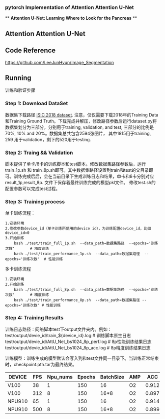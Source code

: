 ###  pytorch Implementation of Attention  Attention U-Net

** **Attention U-Net: Learning Where to Look for the Pancreas** **

## Attention Attention U-Net

## Code Reference

https://github.com/LeeJunHyun/Image_Segmentation

## Running

训练和验证步骤

### Step 1: Download DataSet

数据集下载路径 [ISIC 2018 dataset](https://challenge2018.isic-archive.com/task1/training/). 注意，仅仅需要下载2018年的Training Data和Training Ground Truth。下载完成并解压，修改路径参数后运行dataset.py将数据集划分为三部分，分别用于training, validation, and test, 三部分的比例是70%, 10% and 20%。数据集总共包含2594张图片， 其中1815用于training, 259 用于validation，剩下的520用于testing.

### Step 2: Traing && Validation

脚本提供了单卡/8卡的训练脚本和test脚本。修改数据集路径参数后，运行train_1p.sh 和 train_8p.sh即可。其中数据集路径设置到train和test的父目录即可。训练完成后后，会在当前目录下生成训练日志和结果，单卡和8卡分别对应result_1p,result_8p. 文件下保存着最终训练完成的模型pkl文件。 修改test.sh的配置参数可以完成test过程。

### Step 3: Training process

单卡训练流程：

    1.安装环境
    2.修改参数device_id（单卡训练所使用的device id），为训练配置device_id，比如device_id=0
    3.开始训练
        bash ./test/train_full_1p.sh  --data_path=数据集路径  --epochs='训练次数'       # 精度训练
        bash ./test/train_performance_1p.sh  --data_path=数据集路径  --epochs='训练次数'  # 性能训练


多卡训练流程

    1.安装环境
    2.开始训练
        bash ./test/train_full_8p.sh  --data_path=数据集路径  --epochs='训练次数'       # 精度训练
        bash ./test/train_performance_8p.sh  --data_path=数据集路径 --epochs='训练次数' # 性能训练

### Step 4: Training Results

训练日志路径：网络脚本test下output文件夹内。例如：
      test/output/devie_id/train_${device_id}.log          # 训练脚本原生日志
      test/output/devie_id/AttU_Net_bs1024_8p_perf.log  # 8p性能训练结果日志
      test/output/devie_id/AttU_Net_bs1024_8p_acc.log   # 8p精度训练结果日志

训练模型：训练生成的模型默认会写入到和test文件同一目录下。当训练正常结束时，checkpoint.pth.tar为最终结果。

| DEVICE | FPS  | Npu_nums | Epochs | BatchSize | AMP  | ACC   |
| ------ | ---- | -------- | ------ | --------- | ---- | ----- |
| V100   | 38   | 1        | 150    | 16        | O2   | 0.912 |
| V100   | 312  | 8        | 150    | 16*8      | O2   | 0.897 |
| NPU910 | 65   | 1        | 150    | 16        | O2   | 0.914 |
| NPU910 | 500  | 8        | 150    | 16*8      | O2   | 0.899 |

